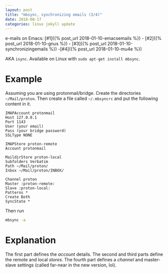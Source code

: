 ```yaml
---
layout: post
title: "mbsync, synchronizing emails (3/4)"
date: 2018-08-17
categories: linux jekyll update
---
```


e-mails on Emacs: [#1]({% post_url 2018-01-10-emacsemails %}) - [#2]({% post_url 2018-01-10-gnus %}) - [#3]({% post_url 2018-01-10-synchronizingemails %}) -[#4]({% post_url 2018-01-10-mu4e %})

AKA `isync`. Available on Linux with `sudo apt-get install mbsync`.

# Example
Assuming you are using protonmail/bridge. Create the directories `~/Mail/proton`. Then create a file called `~/.mbsyncrc` and put the following content in it. 

``` mbsync
IMAPAccount protonmail
Host 127.0.0.1
Port 1143
User (your email)
Pass (your bridge password)
SSLType NONE

IMAPStore proton-remote
Account protonmail

MaildirStore proton-local
Subfolders Verbatim
Path ~/Mail/proton/
Inbox ~/Mail/proton/INBOX/

Channel proton
Master :proton-remote:
Slave :proton-local:
Patterns *
Create Both
SyncState *
```
Then run 

``` bash
mbsync -a
```

# Explanation

The first part defines the _account_ details. The second and third parts define the remote and local _stores_. The fourth part defines a _channel_ and master-slave settings (called far-near in the new version, lol).

